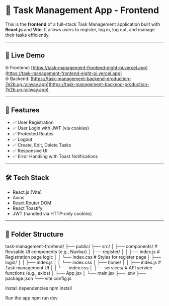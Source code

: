 # 📝 Task Management App - Frontend

This is the **frontend** of a full-stack Task Management application built with **React.js** and **Vite**. It allows users to register, log in, log out, and manage their tasks efficiently.

---

## 🚀 Live Demo

🌐 Frontend: [https://task-management-frontend-eight-pi.vercel.app](https://task-management-frontend-eight-pi.vercel.app)  
🌐 Backend: [https://task-management-backend-production-7e2b.up.railway.app](https://task-management-backend-production-7e2b.up.railway.app)

---

## 🔧 Features

- ✅ User Registration
- ✅ User Login with JWT (via cookies)
- ✅ Protected Routes
- ✅ Logout
- ✅ Create, Edit, Delete Tasks
- ✅ Responsive UI
- ✅ Error Handling with Toast Notifications

---

## 🛠️ Tech Stack

- React.js (Vite)
- Axios
- React Router DOM
- React Toastify
- JWT (handled via HTTP-only cookies)

---

## 📁 Folder Structure

task-management-frontend/
├── public/
├── src/
│ ├── components/ # Reusable UI components (e.g., Navbar)
│ ├── register/
│ │ ├── index.js # Registration page logic
│ │ └── index.css # Styles for register page
│ ├── login/
│ │ ├── index.js
│ │ └── index.css
│ ├── home/
│ │ ├── index.js # Task management UI
│ │ └── index.css
│ ├── services/ # API service functions (e.g., axios)
│ ├── App.jsx
│ └── main.jsx
├── .env
├── package.json
└── vite.config.js

Install dependencies
npm install


Run the app
npm run dev